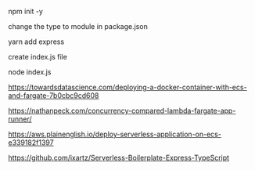 npm init -y

change the type to module in package.json

yarn add express

create index.js file

node index.js

https://towardsdatascience.com/deploying-a-docker-container-with-ecs-and-fargate-7b0cbc9cd608

https://nathanpeck.com/concurrency-compared-lambda-fargate-app-runner/


https://aws.plainenglish.io/deploy-serverless-application-on-ecs-e339182f1397

https://github.com/ixartz/Serverless-Boilerplate-Express-TypeScript